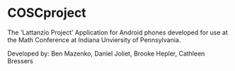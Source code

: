 # COSCproject
The 'Lattanzio Project'
Application for Android phones developed for use at the Math Conference at Indiana Unviersity of Pennsylvania.

Developed by:
Ben Mazenko, Daniel Joliet, Brooke Hepler, Cathleen Bressers
